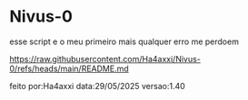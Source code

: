 # Nivus-0
esse script e o meu primeiro mais qualquer erro me perdoem 

https://raw.githubusercontent.com/Ha4axxi/Nivus-0/refs/heads/main/README.md

feito por:Ha4axxi 
data:29/05/2025
versao:1.40
